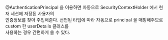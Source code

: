@AuthenticationPrincipal 을 이용하면 자동으로 SecurityContextHolder 에서 현재 세션에 저장된 사용자의  
인증정보를 찾아 주입해준다. 선언된 타입에 따라 자동으로 principal 을 매핑해주므로 custom 한 userDetails 클래스를  
사용하는 경우 간편하게 쓸 수 있다.